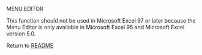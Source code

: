 MENU.EDITOR

This function should not be used in Microsoft Excel 97 or later because
the Menu Editor is only available in Microsoft Excel 95 and Microsoft
Excel version 5.0.



Return to [README](README.md)

